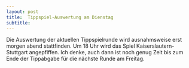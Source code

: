 ```yaml
---
layout: post
title:  Tippspiel-Auswertung am Dienstag
subtitle:  
---
```


Die Auswertung der aktuellen Tippspielrunde wird ausnahmsweise erst morgen abend stattfinden. Um 18 Uhr wird das Spiel Kaiserslautern-Stuttgart angepfiffen. Ich denke, auch dann ist noch genug Zeit bis zum Ende der Tippabgabe für die nächste Runde am Freitag.


